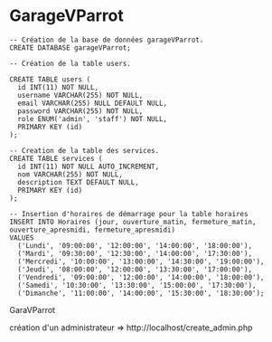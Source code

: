 # GarageVParrot

    -- Création de la base de données garageVParrot.
    CREATE DATABASE garageVParrot;

    -- Création de la table users.

    CREATE TABLE users (
      id INT(11) NOT NULL,
      username VARCHAR(255) NOT NULL,
      email VARCHAR(255) NULL DEFAULT NULL,
      password VARCHAR(255) NOT NULL,
      role ENUM('admin', 'staff') NOT NULL,
      PRIMARY KEY (id)
    );

    -- Creation de la table des services.
    CREATE TABLE services (
      id INT(11) NOT NULL AUTO_INCREMENT,
      nom VARCHAR(255) NOT NULL,
      description TEXT DEFAULT NULL,
      PRIMARY KEY (id)
    );

    -- Insertion d'horaires de démarrage pour la table horaires
    INSERT INTO Horaires (jour, ouverture_matin, fermeture_matin, ouverture_apresmidi, fermeture_apresmidi)
    VALUES
      ('Lundi', '09:00:00', '12:00:00', '14:00:00', '18:00:00'),
      ('Mardi', '09:30:00', '12:30:00', '14:00:00', '17:30:00'),
      ('Mercredi', '10:00:00', '13:00:00', '14:30:00', '19:00:00'),
      ('Jeudi', '08:00:00', '12:00:00', '13:30:00', '17:00:00'),
      ('Vendredi', '09:00:00', '12:00:00', '14:00:00', '18:00:00'),
      ('Samedi', '10:30:00', '13:30:00', '15:00:00', '17:30:00'),
      ('Dimanche', '11:00:00', '14:00:00', '15:30:00', '18:30:00');

GaraVParrot


création d'un administrateur => http://localhost/create_admin.php
